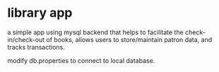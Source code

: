 # library app
a simple app using mysql backend that helps to facilitate the check-in/check-out
of books, allows users to store/maintain patron data, and tracks transactions.

modify db.properties to connect to local database.